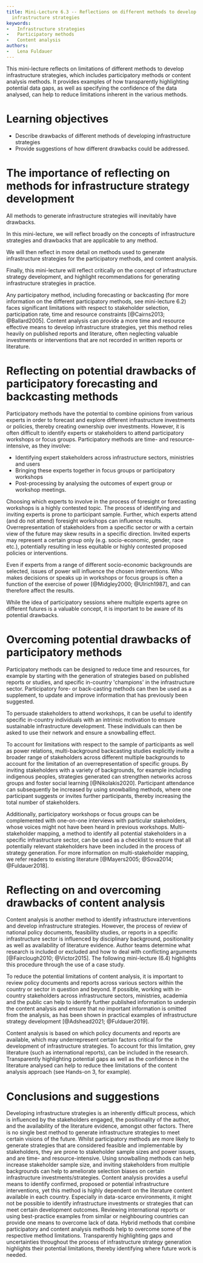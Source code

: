 ```yaml
---
title: Mini-Lecture 6.3 -- Reflections on different methods to develop
  infrastructure strategies
keywords:
-   Infrastructure strategies
-   Participatory methods
-   Content analysis
authors:
-   Lena Fuldauer
---
```


This mini-lecture reflects on limitations of different methods to
develop infrastructure strategies, which includes participatory methods
or content analysis methods. It provides examples of how transparently
highlighting potential data gaps, as well as specifying the confidence
of the data analysed, can help to reduce limitations inherent in the
various methods.

# Learning objectives

-   Describe drawbacks of different methods of developing infrastructure
    strategies
-   Provide suggestions of how different drawbacks could be addressed.

# The importance of reflecting on methods for infrastructure strategy development

All methods to generate infrastructure strategies will inevitably have
drawbacks.

In this mini-lecture, we will reflect broadly on the concepts of
infrastructure strategies and drawbacks that are applicable to any
method.

We will then reflect in more detail on methods used to generate
infrastructure strategies for the participatory methods, and content
analysis.

Finally, this mini-lecture will reflect critically on the concept of
infrastructure strategy development, and highlight recommendations for
generating infrastructure strategies in practice.

Any participatory method, including forecasting or backcasting (for more
information on the different participatory methods, see mini-lecture
6.2) faces significant limitations with respect to stakeholder
selection, participation rate, time and resource constraints
[@Cairns2013; @Ballard2005]. Content analysis can provide a more
time and resource effective means to develop infrastructure strategies,
yet this method relies heavily on published reports and literature,
often neglecting valuable investments or interventions that are not
recorded in written reports or literature.

# Reflecting on potential drawbacks of participatory forecasting and backcasting methods

Participatory methods have the potential to combine opinions from various experts in order to forecast and explore different infrastructure investments or policies, thereby creating ownership over investments. However, it is often difficult to identify experts or stakeholders to attend participatory workshops or focus groups.
Participatory methods are time- and resource-intensive, as they involve:

-   Identifying expert stakeholders across infrastructure sectors, ministries and users
-   Bringing these experts together in focus groups or participatory workshops
-   Post-processing by analysing the outcomes of expert group or workshop meetings.

Choosing which experts to involve in the process of foresight or forecasting workshops is a highly contested topic. The process of identifying and inviting experts is prone to participant sample. Further, which experts attend (and do not attend) foresight workshops can influence results. Overrepresentation of stakeholders from a specific sector or with a certain view of the future may skew results in a specific direction. Invited experts may represent a certain group only (e.g. socio-economic, gender, race etc.), potentially resulting in less equitable or highly contested proposed policies or interventions.

Even if experts from a range of different socio-economic backgrounds are
selected, issues of power will influence the chosen interventions. Who
makes decisions or speaks up in workshops or focus groups is often a
function of the exercise of power [@Midgley2000; @Ulrich1987], and
can therefore affect the results.

While the idea of participatory sessions where multiple experts agree on different futures is a valuable concept, it is important to be aware of its potential drawbacks.

# Overcoming potential drawbacks of participatory methods

Participatory methods can be designed to reduce time and resources, for
example by starting with the generation of strategies based on published
reports or studies, and specific in-country 'champions' in the
infrastructure sector. Participatory fore- or back-casting methods can
then be used as a supplement, to update and improve information that has
previously been suggested.

To persuade stakeholders to attend workshops, it can be useful to
identify specific in-country individuals with an intrinsic motivation to
ensure sustainable infrastructure development. These individuals can
then be asked to use their network and ensure a snowballing effect.

To account for limitations with respect to the sample of participants as
well as power relations, multi-background backcasting studies explicitly
invite a broader range of stakeholders across different multiple
backgrounds to account for the limitation of an overrepresentation of
specific groups. By inviting stakeholders with a variety of backgrounds,
for example including indigenous peoples, strategies generated can
strengthen networks across groups and foster social learning
[@Nikolakis2020]. Participant attendance can subsequently be
increased by using snowballing methods, where one participant suggests
or invites further participants, thereby increasing the total number of
stakeholders.

Additionally, participatory workshops or focus groups can be
complemented with one-on-one interviews with particular stakeholders,
whose voices might not have been heard in previous workshops.
Multi-stakeholder mapping, a method to identify all potential
stakeholders in a specific infrastructure sector, can be used as a
checklist to ensure that all potentially relevant stakeholders have been
included in the process of strategy generation. For more information on
multi-stakeholder mapping, we refer readers to existing literature
[@Mayers2005; @Sova2014; @Fuldauer2018].

# Reflecting on and overcoming drawbacks of content analysis

Content analysis is another method to identify infrastructure
interventions and develop infrastructure strategies. However, the
process of review of national policy documents, feasibility studies, or
reports in a specific infrastructure sector is influenced by
disciplinary background, positionality as well as availability of
literature evidence. Author teams determine what research is included or
excluded and how to deal with conflicting arguments [@Fairclough2010;
@Victor2015]. The following mini-lecture (6.4) highlights this
procedure through the use of a case study.

To reduce the potential limitations of content analysis, it is important
to review policy documents and reports across various sectors within the
country or sector in question and beyond. If possible, working with
in-country stakeholders across infrastructure sectors, ministries,
academia and the public can help to identify further published
information to underpin the content analysis and ensure that no
important information is omitted from the analysis, as has been shown in
practical examples of infrastructure strategy development
[@Adshead2021; @Fuldauer2019].

Content analysis is based on which policy documents and reports are
available, which may underrepresent certain factors critical for the
development of infrastructure strategies. To account for this
limitation, grey literature (such as international reports), can be
included in the research. Transparently highlighting potential gaps as
well as the confidence in the literature analysed can help to reduce
thee limitations of the content analysis approach (see Hands-on 3, for
example).

# Conclusions and suggestions

Developing infrastructure strategies is an inherently difficult process, which is influenced by the stakeholders engaged, the positionality of the author, and the availability of the literature evidence, amongst other factors.
There is no single best method to generate infrastructure strategies to meet certain visions of the future. Whilst participatory methods are more likely to generate strategies that are considered feasible and implementable by stakeholders, they are prone to stakeholder sample sizes and power issues, and are time- and resource-intensive. Using snowballing methods can help increase stakeholder sample size, and inviting stakeholders from multiple backgrounds can help to ameliorate selection biases on certain infrastructure investments/strategies.
Content analysis provides a useful means to identify confirmed, proposed or potential infrastructure interventions, yet this method is highly dependent on the literature content available in each country. Especially in data-scarce environments, it might not be possible to identify infrastructure investments or strategies that can meet certain development outcomes. Reviewing international reports or using best-practice examples from similar or neighbouring countries can provide one means to overcome lack of data.
Hybrid methods that combine participatory and content analysis methods help to overcome some of the respective method limitations. Transparently highlighting gaps and uncertainties throughout the process of infrastructure strategy generation highlights their potential limitations, thereby identifying where future work is needed.

